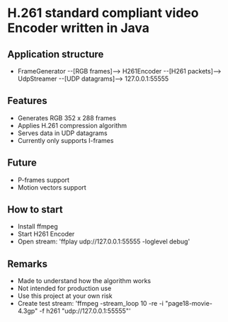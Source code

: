 # H.261 standard compliant video Encoder written in Java

## Application structure
- FrameGenerator --[RGB frames]--> H261Encoder --[H261 packets]--> UdpStreamer --[UDP datagrams]--> 127.0.0.1:55555

## Features
- Generates RGB 352 x 288 frames
- Applies H.261 compression algorithm
- Serves data in UDP datagrams
- Currently only supports I-frames

## Future
- P-frames support
- Motion vectors support

## How to start
- Install ffmpeg
- Start H261 Encoder
- Open stream: 'ffplay udp://127.0.0.1:55555 -loglevel debug' 

## Remarks
- Made to understand how the algorithm works
- Not intended for production use
- Use this project at your own risk
- Create test stream: 'ffmpeg -stream_loop 10 -re -i "page18-movie-4.3gp" -f h261 "udp://127.0.0.1:55555"'

